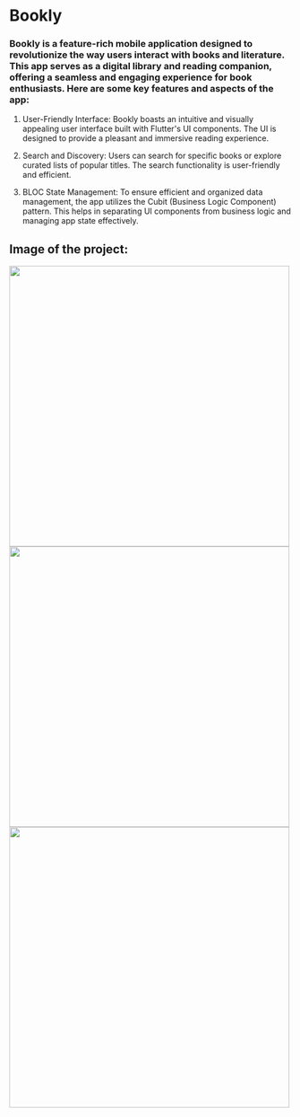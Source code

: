 # Bookly
### Bookly is a feature-rich mobile application designed to revolutionize the way users interact with books and literature. This app serves as a digital library and reading companion, offering a seamless and engaging experience for book enthusiasts. Here are some key features and aspects of the app:

1. User-Friendly Interface: Bookly boasts an intuitive and visually appealing user interface built with Flutter's UI components. The UI is designed to provide a pleasant and immersive reading experience.

2. Search and Discovery: Users can search for specific books or explore curated lists of popular titles. The search functionality is user-friendly and efficient.

3. BLOC State Management: To ensure efficient and organized data management, the app utilizes the Cubit (Business Logic Component) pattern. This helps in separating UI components from business logic and managing app state effectively.

## Image of the project:
<img src = "https://github.com/mohamedbadr12/Certificates/assets/114815756/7c6c5da9-d937-4f17-931a-dc60b222fd90" height ="500">

<img src = "https://github.com/mohamedbadr12/Certificates/assets/114815756/d3caf751-d332-4b08-8d89-9a474b13b93d" height ="500">

<img src = "https://github.com/mohamedbadr12/Certificates/assets/114815756/71e03e2a-5762-461b-97ec-dffaf31c2d21" height ="500">

